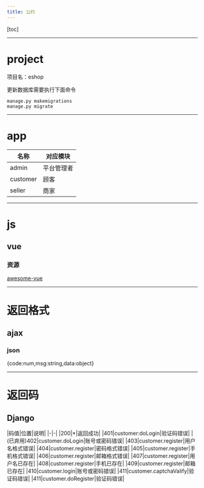 ```yaml
---
title: 公约
---
```


[toc]

---

# project 

项目名：eshop

更新数据库需要执行下面命令

```shell
manage.py makemigrations
manage.py migrate
```

---

# app

|名称|对应模块|
|-|-|
|admin|平台管理者|
|customer|顾客|
|seller|商家|

---

# js

## vue

### 资源

[awesome-vue](https://github.com/vuejs/awesome-vue#routing)

---

# 返回格式

## ajax 

### json

{code:num,msg:string,data:object}

---

# 返回码

## Django

|码值|位置|说明|
|-|-|
|200|*|返回成功|
|401|customer:doLogin|验证码错误|
|(已弃用)402|customer.doLogin|账号或密码错误|
|403|customer.register|用户名格式错误|
|404|customer.register|密码格式错误|
|405|customer.register|手机格式错误|
|406|customer.register|邮箱格式错误|
|407|customer.register|用户名已存在|
|408|customer.register|手机已存在|
|409|customer.register|邮箱已存在|
|410|customer.login|账号或密码错误|
|411|customer.captchaValify|验证码错误|
|411|customer.doRegister|验证码错误|
